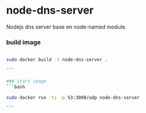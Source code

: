 # node-dns-server

Nodejs dns server base en node-named module.

### build image

````bash

sudo docker build -t node-dns-server .

```

### start image
```bash

sudo docker run -ti -p 53:3000/udp node-dns-server

```

